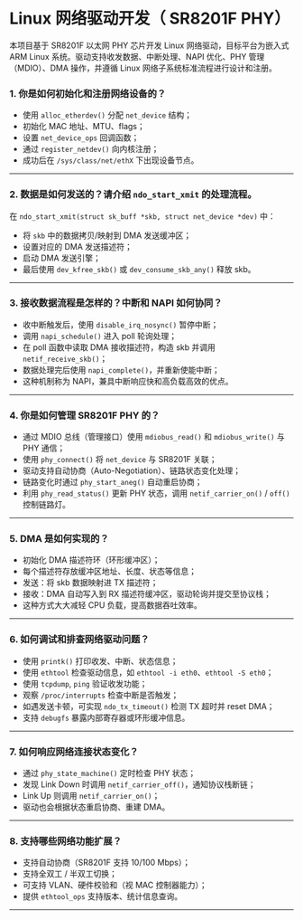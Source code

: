 # Linux 网络驱动开发（ SR8201F PHY）

本项目基于 SR8201F 以太网 PHY 芯片开发 Linux 网络驱动，目标平台为嵌入式 ARM Linux 系统。驱动支持收发数据、中断处理、NAPI 优化、PHY 管理（MDIO）、DMA 操作，并遵循 Linux 网络子系统标准流程进行设计和注册。


### 1. 你是如何初始化和注册网络设备的？

- 使用 `alloc_etherdev()` 分配 `net_device` 结构；
- 初始化 MAC 地址、MTU、flags；
- 设置 `net_device_ops` 回调函数；
- 通过 `register_netdev()` 向内核注册；
- 成功后在 `/sys/class/net/ethX` 下出现设备节点。

---

### 2. 数据是如何发送的？请介绍 `ndo_start_xmit` 的处理流程。

在 `ndo_start_xmit(struct sk_buff *skb, struct net_device *dev)` 中：

- 将 `skb` 中的数据拷贝/映射到 DMA 发送缓冲区；
- 设置对应的 DMA 发送描述符；
- 启动 DMA 发送引擎；
- 最后使用 `dev_kfree_skb()` 或 `dev_consume_skb_any()` 释放 skb。

---

### 3. 接收数据流程是怎样的？中断和 NAPI 如何协同？

- 收中断触发后，使用 `disable_irq_nosync()` 暂停中断；
- 调用 `napi_schedule()` 进入 poll 轮询处理；
- 在 poll 函数中读取 DMA 接收描述符，构造 skb 并调用 `netif_receive_skb()`；
- 数据处理完后使用 `napi_complete()`，并重新使能中断；
- 这种机制称为 NAPI，兼具中断响应快和高负载高效的优点。

---

### 4. 你是如何管理 SR8201F PHY 的？

- 通过 MDIO 总线（管理接口）使用 `mdiobus_read()` 和 `mdiobus_write()` 与 PHY 通信；
- 使用 `phy_connect()` 将 `net_device` 与 SR8201F 关联；
- 驱动支持自动协商（Auto-Negotiation）、链路状态变化处理；
- 链路变化时通过 `phy_start_aneg()` 自动重启协商；
- 利用 `phy_read_status()` 更新 PHY 状态，调用 `netif_carrier_on()` / `off()` 控制链路灯。

---

### 5. DMA 是如何实现的？

- 初始化 DMA 描述符环（环形缓冲区）；
- 每个描述符存放缓冲区地址、长度、状态等信息；
- 发送：将 skb 数据映射进 TX 描述符；
- 接收：DMA 自动写入到 RX 描述符缓冲区，驱动轮询并提交至协议栈；
- 这种方式大大减轻 CPU 负载，提高数据吞吐效率。

---

### 6. 如何调试和排查网络驱动问题？

- 使用 `printk()` 打印收发、中断、状态信息；
- 使用 `ethtool` 检查驱动信息，如 `ethtool -i eth0`、`ethtool -S eth0`；
- 使用 `tcpdump`, `ping` 验证收发功能；
- 观察 `/proc/interrupts` 检查中断是否触发；
- 如遇发送卡顿，可实现 `ndo_tx_timeout()` 检测 TX 超时并 reset DMA；
- 支持 `debugfs` 暴露内部寄存器或环形缓冲信息。

---

### 7. 如何响应网络连接状态变化？

- 通过 `phy_state_machine()` 定时检查 PHY 状态；
- 发现 Link Down 时调用 `netif_carrier_off()`，通知协议栈断链；
- Link Up 则调用 `netif_carrier_on()`；
- 驱动也会根据状态重启协商、重建 DMA。

---

### 8. 支持哪些网络功能扩展？

- 支持自动协商（SR8201F 支持 10/100 Mbps）；
- 支持全双工 / 半双工切换；
- 可支持 VLAN、硬件校验和（视 MAC 控制器能力）；
- 提供 `ethtool_ops` 支持版本、统计信息查询。

---

<!--stackedit_data:
eyJoaXN0b3J5IjpbLTE4MTkwNzEzMzgsLTIwODg3NDY2MTJdfQ
==
-->